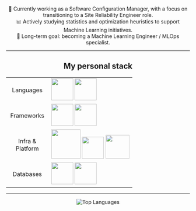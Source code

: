 
<div align="center">
    <p>
        <br> 🔧 Currently working as a Software Configuration Manager, with a focus on transitioning to a Site Reliability Engineer role.
        <br> 📊 Actively studying statistics and optimization heuristics to support Machine Learning initiatives.  
        <br> 🚀 Long-term goal: becoming a Machine Learning Engineer / MLOps specialist.
    </p>
</div>

---

<div align="center">
    <h2>My personal stack</h2>
    <table>
        <tr>
            <td align="center" width="100">Languages</td>
            <td>
                <img src="https://cdn.jsdelivr.net/gh/devicons/devicon/icons/python/python-original.svg" width="60" />
                <img src="https://cdn.jsdelivr.net/gh/devicons/devicon@latest/icons/go/go-original.svg" width="60" />
            </td>
        </tr>
        <tr>
            <td align="center" width="100">Frameworks</td>
            <td>
                <img src="https://cdn.jsdelivr.net/gh/devicons/devicon@latest/icons/fastapi/fastapi-original.svg" width="60"/>
                <!--<img src="https://cdn.jsdelivr.net/gh/devicons/devicon@latest/icons/pytorch/pytorch-original.svg" width="60"/>-->
                <img src="https://cdn.jsdelivr.net/gh/devicons/devicon/icons/svelte/svelte-original.svg" width="60" />
            </td>
        </tr>
        <tr>
            <td align="center" width="100">Infra & Platform</td>
            <td>
                <img src="https://cdn.jsdelivr.net/gh/devicons/devicon@latest/icons/docker/docker-original.svg" width="80"/>
                <img src="https://cdn.jsdelivr.net/gh/devicons/devicon@latest/icons/kubernetes/kubernetes-original.svg" width="60"/>
                <img src="https://cdn.jsdelivr.net/gh/devicons/devicon@latest/icons/googlecloud/googlecloud-original.svg" width=65 />
            </td>
        </tr>
        <!--<tr>
            <td align="center" width="100">CI/CD & GitOps</td>
            <td>
                <img src="https://cdn.jsdelivr.net/gh/devicons/devicon@latest/icons/gitlab/gitlab-original.svg" width=60/>
                <img src="https://cdn.jsdelivr.net/gh/devicons/devicon@latest/icons/argocd/argocd-original.svg" width=60/>
                <img src="https://cdn.jsdelivr.net/gh/devicons/devicon@latest/icons/helm/helm-original.svg" width="60"/>
                <img src="https://cdn.jsdelivr.net/gh/devicons/devicon@latest/icons/terraform/terraform-original.svg" width="60"/>
            </td>
        </tr>
        <tr>
            <td align="center" width="100">Observability</td>
            <td>
                <img src="https://cdn.jsdelivr.net/gh/devicons/devicon@latest/icons/prometheus/prometheus-original.svg" width="60" />
                <img src="https://cdn.jsdelivr.net/gh/devicons/devicon@latest/icons/grafana/grafana-original.svg" width="60" />
            </td>
        </tr>-->
        <tr>
            <td align="center" width="100">Databases</td>
            <td>
                <img src="https://cdn.jsdelivr.net/gh/devicons/devicon/icons/postgresql/postgresql-original.svg" width="60" />
                <img src="https://cdn.jsdelivr.net/gh/devicons/devicon/icons/redis/redis-original.svg" width="60"/>
            </td>
        </tr>
    </table>
</div>

---

<div align="center">
    <img src="https://github-readme-stats.vercel.app/api/top-langs/?username=DanteDeLordran&theme=tokyonight&hide_border=false&include_all_commits=false&count_private=true&layout=donut-vertical" alt="Top Languages"/>
</div>

